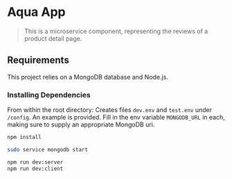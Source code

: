 # Aqua App

> This is a microservice component, representing the reviews of a product detail page.


## Requirements

This project relies on a MongoDB database and Node.js.

### Installing Dependencies

From within the root directory:
Creates files `dev.env` and `test.env` under `/config`. An example is provided.
Fill in the env variable `MONGODB_URL` in each, making sure to supply an appropriate MongoDB uri.

```sh
npm install

sudo service mongodb start

npm run dev:server
npm run dev:client
```
